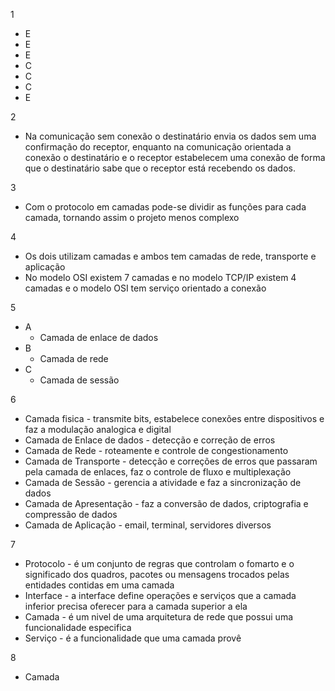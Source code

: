 1
- E
- E
- E
- C
- C
- C
- E

2
- Na comunicação sem conexão o destinatário envia os dados sem uma confirmação do receptor, enquanto na comunicação orientada a conexão o destinatário e o receptor estabelecem uma conexão de forma que o destinatário sabe que o receptor está recebendo os dados.

3
- Com o protocolo em camadas pode-se dividir as funções para cada camada, tornando assim o projeto menos complexo

4 
- Os dois utilizam camadas e ambos tem camadas de rede, transporte e aplicação
- No modelo OSI existem 7 camadas e no modelo TCP/IP existem 4 camadas e o modelo OSI tem serviço orientado a conexão

5
- A
    - Camada de enlace de dados
- B
    - Camada de rede
- C
    - Camada de sessão

6
- Camada fisica - transmite bits, estabelece conexões entre dispositivos e faz a modulação analogica e digital
- Camada de Enlace de dados - detecção e correção de erros
- Camada de Rede - roteamente e controle de congestionamento
- Camada de Transporte - detecção e correções de erros que passaram pela camada de enlaces, faz o controle de fluxo e multiplexação
- Camada de Sessão - gerencia a atividade e faz a sincronização de dados
- Camada de Apresentação - faz a conversão de dados, criptografia e compressão de dados
- Camada de Aplicação - email, terminal, servidores diversos

7
- Protocolo - é um conjunto de regras que controlam o fomarto e o significado dos quadros, pacotes ou mensagens trocados pelas entidades contidas em uma camada
- Interface - a interface define operações e serviços que a camada inferior precisa oferecer para a camada superior a ela
- Camada - é um nivel de uma arquitetura de rede que possui uma funcionalidade especifica
- Serviço - é a funcionalidade que uma camada provê

8
- Camada 